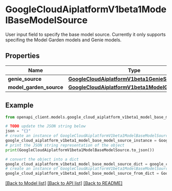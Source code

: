 # GoogleCloudAiplatformV1beta1ModelBaseModelSource

User input field to specify the base model source. Currently it only supports specifing the Model Garden models and Genie models.

## Properties

Name | Type | Description | Notes
------------ | ------------- | ------------- | -------------
**genie_source** | [**GoogleCloudAiplatformV1beta1GenieSource**](GoogleCloudAiplatformV1beta1GenieSource.md) |  | [optional] 
**model_garden_source** | [**GoogleCloudAiplatformV1beta1ModelGardenSource**](GoogleCloudAiplatformV1beta1ModelGardenSource.md) |  | [optional] 

## Example

```python
from openapi_client.models.google_cloud_aiplatform_v1beta1_model_base_model_source import GoogleCloudAiplatformV1beta1ModelBaseModelSource

# TODO update the JSON string below
json = "{}"
# create an instance of GoogleCloudAiplatformV1beta1ModelBaseModelSource from a JSON string
google_cloud_aiplatform_v1beta1_model_base_model_source_instance = GoogleCloudAiplatformV1beta1ModelBaseModelSource.from_json(json)
# print the JSON string representation of the object
print(GoogleCloudAiplatformV1beta1ModelBaseModelSource.to_json())

# convert the object into a dict
google_cloud_aiplatform_v1beta1_model_base_model_source_dict = google_cloud_aiplatform_v1beta1_model_base_model_source_instance.to_dict()
# create an instance of GoogleCloudAiplatformV1beta1ModelBaseModelSource from a dict
google_cloud_aiplatform_v1beta1_model_base_model_source_from_dict = GoogleCloudAiplatformV1beta1ModelBaseModelSource.from_dict(google_cloud_aiplatform_v1beta1_model_base_model_source_dict)
```
[[Back to Model list]](../README.md#documentation-for-models) [[Back to API list]](../README.md#documentation-for-api-endpoints) [[Back to README]](../README.md)


